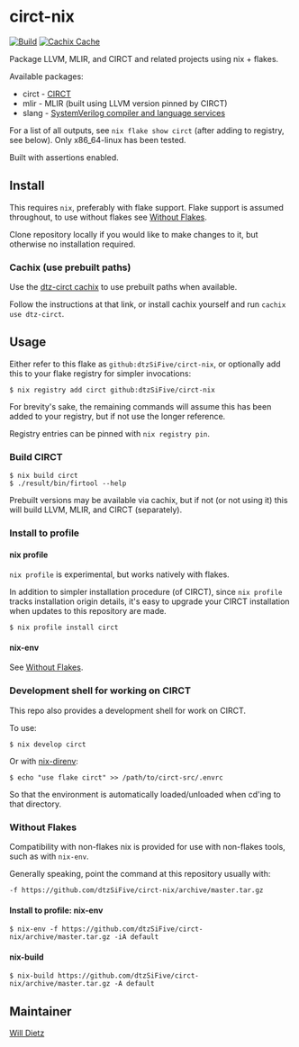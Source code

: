 # circt-nix

[![Build](https://github.com/dtzSiFive/circt-nix/actions/workflows/cachix.yml/badge.svg)](https://github.com/dtzSiFive/circt-nix/actions/workflows/cachix.yml)
[![Cachix Cache][cachix-cache-shield]][cachix-cache]

[cachix-cache]: https://dtz-circt.cachix.org
[cachix-cache-shield]: https://img.shields.io/badge/cachix-dtz--circt-blue.svg

Package LLVM, MLIR, and CIRCT and related projects using nix + flakes.

Available packages:

* circt - [CIRCT](https://circt.llvm.org)
* mlir - MLIR (built using LLVM version pinned by CIRCT)
* slang - [SystemVerilog compiler and language services](https://sv-lang.com)

For a list of all outputs, see `nix flake show circt` (after adding to registry, see below).
Only x86_64-linux has been tested.

Built with assertions enabled.

## Install

This requires `nix`, preferably with flake support.
Flake support is assumed throughout,
to use without flakes see [Without Flakes](#without-flakes).

Clone repository locally if you would like to make changes to it,
but otherwise no installation required.

### Cachix (use prebuilt paths)

Use the [dtz-circt cachix][cachix-cache] to use prebuilt paths
when available.

Follow the instructions at that link,
or install cachix yourself and run `cachix use dtz-circt`.

## Usage

Either refer to this flake as `github:dtzSiFive/circt-nix`,
or optionally add this to your flake registry for simpler invocations:

```
$ nix registry add circt github:dtzSiFive/circt-nix
```

For brevity's sake, the remaining commands will assume this has been
added to your registry, but if not use the longer reference.

Registry entries can be pinned with `nix registry pin`.

### Build CIRCT

```
$ nix build circt
$ ./result/bin/firtool --help
```

Prebuilt versions may be available via cachix,
but if not (or not using it) this will
build LLVM, MLIR, and CIRCT (separately).

### Install to profile

#### nix profile

`nix profile` is experimental, but works natively with flakes.

In addition to simpler installation procedure (of CIRCT),
since `nix profile` tracks installation origin details,
it's easy to upgrade your CIRCT installation
when updates to this repository are made.

```
$ nix profile install circt
```

#### nix-env

See [Without Flakes](#without-flakes).

### Development shell for working on CIRCT

This repo also provides a development shell for work on CIRCT.

To use:

```
$ nix develop circt
```

Or with [nix-direnv](https://github.com/nix-community/nix-direnv):

```
$ echo "use flake circt" >> /path/to/circt-src/.envrc
```

So that the environment is automatically loaded/unloaded when cd'ing to that directory.


### Without Flakes


Compatibility with non-flakes nix is provided for use with non-flakes tools,
such as with `nix-env`.

Generally speaking, point the command at this repository usually with:
```
-f https://github.com/dtzSiFive/circt-nix/archive/master.tar.gz
```

#### Install to profile: nix-env

```
$ nix-env -f https://github.com/dtzSiFive/circt-nix/archive/master.tar.gz -iA default
```

#### nix-build

```
$ nix-build https://github.com/dtzSiFive/circt-nix/archive/master.tar.gz -A default
```

## Maintainer

[Will Dietz](will.dietz@sifive.com)
